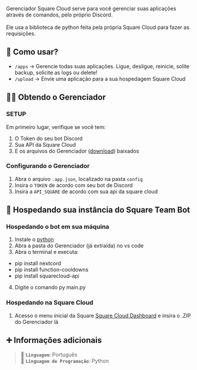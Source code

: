 Gerenciador Square Cloud serve para você gerenciar suas aplicações através de comandos, pelo próprio Discord.<br><br>
Ele usa a biblioteca de python feita pela própria Square Cloud para fazer as requisições.

## 🤔 Como usar?

- `/apps` -> Gerencie todas suas aplicações. Ligue, desligue, reinicie, solite backup, solicite as logs ou delete!
- `/upload` -> Envie uma aplicação para a sua hospedagem Square Cloud

## 👩‍💻 Obtendo o Gerenciador

### SETUP

Em primeiro lugar, verifique se você tem:

1. O Token do seu bot Discord
2. Sua API da Square Cloud
3. E os arquivos do Gerenciador ([download](https://github.com/aestt/Gerenciador-Square-Cloud)) baixados 

### Configurando o Gerenciador

1. Abra o arquivo `.app.json`, localizado na pasta `config`
2. Insira o `TOKEN` de acordo com seu bot de Discord
3. Insira a `API_SQUARE` de acordo com sua api da square cloud

## 💙 Hospedando sua instância do Square Team Bot

### Hospedando o bot em sua máquina

1. Instale o [python](https://www.python.org) 
2. Abra a pasta do Gerenciador (já extraída) no vs code
3. Abra o terminal e executa:
- pip install nextcord
- pip install function-cooldowns
- pip install squarecloud-api
4. Digite o comando py main.py

### Hospedando na Square Cloud

1. Acesso o menu inicial da Square [Square Cloud Dashboard](https://squarecloud.app/dashboard) e insira o .ZIP do Gerenciador lá

## ➕ Informações adicionais

> 🏁 **`Linguagem`**: Português<br>
> 🤖 **`Linguagem de Programação`**: Python
